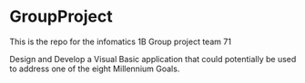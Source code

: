 # GroupProject
This is the repo for the infomatics 1B Group project team 71

Design and Develop a Visual Basic application that could potentially be used to address one of 
the eight Millennium Goals. 
